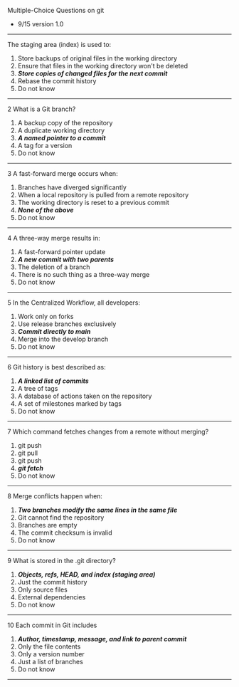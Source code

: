 Multiple-Choice Questions on git

- 9/15 version 1.0

---

The staging area (index) is used to:
1. Store backups of original files in the working directory
2. Ensure that files in the working directory won't be deleted
3. **_Store copies of changed files for the next commit_**
4. Rebase the commit history
5. Do not know

---

2 What is a Git branch?
1. A backup copy of the repository
2. A duplicate working directory
3. _**A named pointer to a commit**_
4. A tag for a version
5. Do not know

---

3 A fast-forward merge occurs when:
1. Branches have diverged significantly
2. When a local repository is pulled from a remote repository
3. The working directory is reset to a previous commit
4. **_None of the above_**
5. Do not know

---

4 A three-way merge results in:
1. A fast-forward pointer update
2. **_A new commit with two parents_**
3. The deletion of a branch
4. There is no such thing as a three-way merge
5. Do not know

---

5 In the Centralized Workflow, all developers:
1. Work only on forks
2. Use release branches exclusively
3. **_Commit directly to main_**
4. Merge into the develop branch
5. Do not know

---

6 Git history is best described as:
1. _**A linked list of commits**_
2. A tree of tags
3. A database of actions taken on the repository
4. A set of milestones marked by tags
5. Do not know

---

7 Which command fetches changes from a remote without merging?
1. git push
2. git pull
3. git push
4. **_git fetch_**
5. Do not know

---

8 Merge conflicts happen when:
1. **_Two branches modify the same lines in the same file_**
2. Git cannot find the repository
3. Branches are empty
4. The commit checksum is invalid
5. Do not know

---

9 What is stored in the .git directory?
1. **_Objects, refs, HEAD, and index (staging area)_**
2. Just the commit history
3. Only source files
4. External dependencies
5. Do not know

---

10 Each commit in Git includes
1. **_Author, timestamp, message, and link to parent commit_**
2. Only the file contents
3. Only a version number
4. Just a list of branches
5. Do not know

---